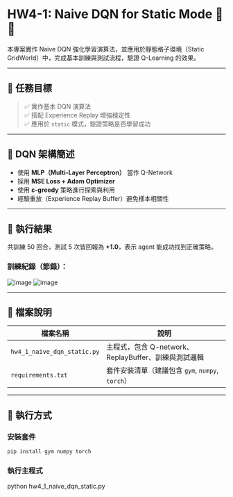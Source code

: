 # HW4-1: Naive DQN for Static Mode 🧠🎯

本專案實作 Naive DQN 強化學習演算法，並應用於靜態格子環境（Static GridWorld）中，完成基本訓練與測試流程，驗證 Q-Learning 的效果。

---

## 📌 任務目標

> ✅ 實作基本 DQN 演算法  
> ✅ 搭配 Experience Replay 增強穩定性  
> ✅ 應用於 `static` 模式，驗證策略是否學習成功  

---

## 🧠 DQN 架構簡述

- 使用 **MLP（Multi-Layer Perceptron）** 當作 Q-Network
- 採用 **MSE Loss + Adam Optimizer**
- 使用 **ε-greedy** 策略進行探索與利用
- 經驗重放（Experience Replay Buffer）避免樣本相關性

---

## 🧪 執行結果

共訓練 50 回合，測試 5 次皆回報為 **+1.0**，表示 agent 能成功找到正確策略。

### 訓練紀錄（節錄）：
![image](https://github.com/user-attachments/assets/94c2e5e8-132d-49a8-bb45-26b85c01f8c7)
![image](https://github.com/user-attachments/assets/885ec943-e188-4dbe-8cbc-2053331aa55b)

---


## 📂 檔案說明

| 檔案名稱 | 說明 |
|----------|------|
| `hw4_1_naive_dqn_static.py` | 主程式，包含 Q-network、ReplayBuffer、訓練與測試邏輯 |
| `requirements.txt` | 套件安裝清單（建議包含 `gym`, `numpy`, `torch`） |

---

## 🚀 執行方式

### 安裝套件
```bash
pip install gym numpy torch
```

### 執行主程式
python hw4_1_naive_dqn_static.py

